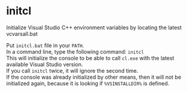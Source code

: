 # initcl
Initialize Visual Studio C++ environment variables by locating the latest vcvarsall.bat  

Put `initcl.bat` file in your `PATH`.  
In a command line, type the following command: `initcl`  
This will initialize the console to be able to call `cl.exe` with the latest available Visual Studio version.  
If you call `initcl` twice, it will ignore the second time.  
If the console was already initialized by other means, then it will not be initialized again, because it is looking if `%VSINSTALLDIR%` is defined.  
